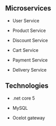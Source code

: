 ## Microservices

  * User Service
  
  * Product Service
  
  * Discount Service
  
  * Cart Service
  
  * Payment Service
  
  * Delivery Service

## Technologies

  * .net core 5
  
  * MySQL
  
  * Ocelot gateway

